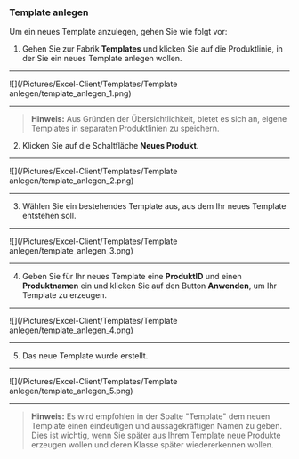 ### Template anlegen 

Um ein neues Template anzulegen, gehen Sie wie folgt vor:

1) Gehen Sie zur Fabrik **Templates** und klicken Sie auf die Produktlinie, in der Sie ein neues Template anlegen wollen.  

---
![](/Pictures/Excel-Client/Templates/Template anlegen/template_anlegen_1.png)

---

> **Hinweis:** Aus Gründen der Übersichtlichkeit, bietet es sich an, eigene Templates in separaten Produktlinien zu speichern.  

2) Klicken Sie auf die Schaltfläche **Neues Produkt**. 

---
![](/Pictures/Excel-Client/Templates/Template anlegen/template_anlegen_2.png)

---

3) Wählen Sie ein bestehendes Template aus, aus dem Ihr neues Template entstehen soll. 
 
---
![](/Pictures/Excel-Client/Templates/Template anlegen/template_anlegen_3.png)

---

4)  Geben Sie für Ihr neues Template eine **ProduktID** und einen **Produktnamen** ein und klicken Sie auf den Button **Anwenden**, um Ihr Template zu erzeugen. 

---
![](/Pictures/Excel-Client/Templates/Template anlegen/template_anlegen_4.png)

---

5) Das neue Template wurde erstellt. 

---
![](/Pictures/Excel-Client/Templates/Template anlegen/template_anlegen_5.png)

--- 

> **Hinweis:** Es wird empfohlen in der Spalte "Template" dem neuen Template einen eindeutigen und aussagekräftigen Namen zu geben. Dies ist wichtig, wenn Sie später aus Ihrem Template neue Produkte erzeugen wollen und deren Klasse später wiedererkennen wollen.  
